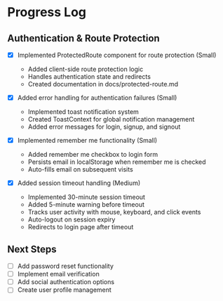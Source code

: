 # Progress Log

## Authentication & Route Protection
- [x] Implemented ProtectedRoute component for route protection (Small)
  - Added client-side route protection logic
  - Handles authentication state and redirects
  - Created documentation in docs/protected-route.md

- [x] Added error handling for authentication failures (Small)
  - Implemented toast notification system
  - Created ToastContext for global notification management
  - Added error messages for login, signup, and signout

- [x] Implemented remember me functionality (Small)
  - Added remember me checkbox to login form
  - Persists email in localStorage when remember me is checked
  - Auto-fills email on subsequent visits

- [x] Added session timeout handling (Medium)
  - Implemented 30-minute session timeout
  - Added 5-minute warning before timeout
  - Tracks user activity with mouse, keyboard, and click events
  - Auto-logout on session expiry
  - Redirects to login page after timeout

## Next Steps
- [ ] Add password reset functionality
- [ ] Implement email verification
- [ ] Add social authentication options
- [ ] Create user profile management 